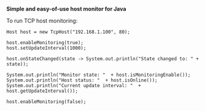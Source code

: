 **Simple and easy-of-use host monitor for Java**

To run TCP host monitoring:

    Host host = new TcpHost("192.168.1.100", 80);
    
    host.enableMonitoring(true);
    host.setUpdateInterval(1000);
    
    host.onStateChanged(state -> System.out.println("State changed to: " + state));
    
    System.out.println("Monitor state: "  + host.isMonitoringEnable());
    System.out.println("Host status: "  + host.isOnline());
    System.out.println("Current update interval: "  + host.getUpdateInterval());
    
    host.enableMonitoring(false);
